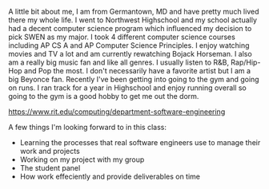 A little bit about me, I am from Germantown, MD and have pretty much lived there my whole life. I went to Northwest Highschool and my school actually had a decent computer science program which influenced my decision to pick SWEN as my major. I took 4 different computer science courses including AP CS A and AP Computer Science Principles. I enjoy watching movies and TV a lot and am currently rewatching Bojack Horseman. I also am a really big music fan and like all genres. I usually listen to R&B, Rap/Hip-Hop and Pop the most. I don't necessarily have a favorite artist but I am a big Beyonce fan. Recently I've been getting into going to the gym and going on runs. I ran track for a year in Highschool and enjoy running overall so going to the gym is a good hobby to get me out the dorm. 

https://www.rit.edu/computing/department-software-engineering 

A few things I'm looking forward to in this class:
- Learning the processes that real software engineers use to manage their work and projects
- Working on my project with my group
- The student panel
- How work effeciently and provide deliverables on time 

